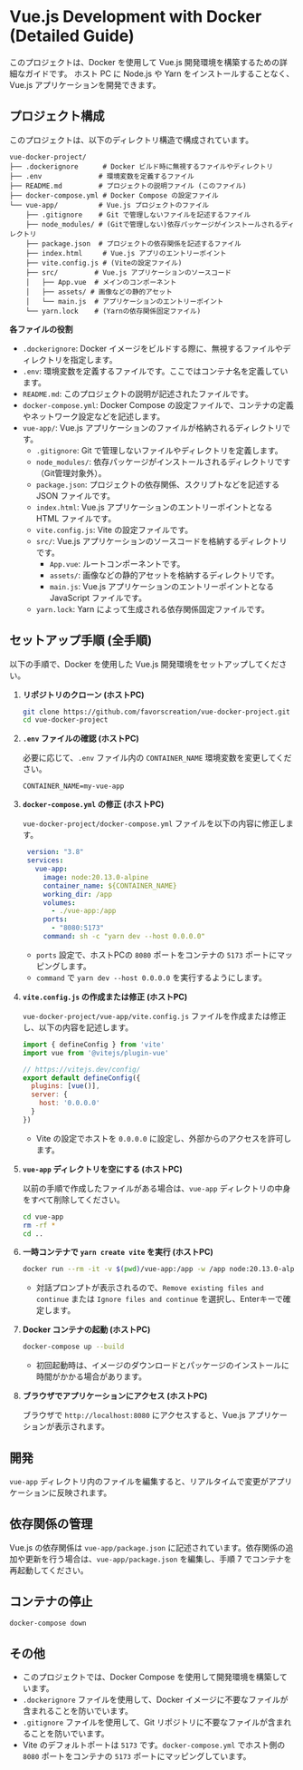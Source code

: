 # Vue.js Development with Docker (Detailed Guide)

このプロジェクトは、Docker を使用して Vue.js 開発環境を構築するための詳細なガイドです。
ホスト PC に Node.js や Yarn をインストールすることなく、Vue.js アプリケーションを開発できます。

## プロジェクト構成

このプロジェクトは、以下のディレクトリ構造で構成されています。

```
vue-docker-project/
├── .dockerignore      # Docker ビルド時に無視するファイルやディレクトリ
├── .env              # 環境変数を定義するファイル
├── README.md         # プロジェクトの説明ファイル (このファイル)
├── docker-compose.yml # Docker Compose の設定ファイル
└── vue-app/          # Vue.js プロジェクトのファイル
    ├── .gitignore    # Git で管理しないファイルを記述するファイル
    ├── node_modules/ # (Gitで管理しない)依存パッケージがインストールされるディレクトリ
    ├── package.json  # プロジェクトの依存関係を記述するファイル
    ├── index.html     # Vue.js アプリのエントリーポイント
    ├── vite.config.js # (Viteの設定ファイル)
    ├── src/         # Vue.js アプリケーションのソースコード
    │   ├── App.vue  # メインのコンポーネント
    │   ├── assets/ # 画像などの静的アセット
    │   └── main.js  # アプリケーションのエントリーポイント
    └── yarn.lock    # (Yarnの依存関係固定ファイル)
```

**各ファイルの役割**

*   `.dockerignore`: Docker イメージをビルドする際に、無視するファイルやディレクトリを指定します。
*   `.env`: 環境変数を定義するファイルです。ここではコンテナ名を定義しています。
*   `README.md`: このプロジェクトの説明が記述されたファイルです。
*   `docker-compose.yml`: Docker Compose の設定ファイルで、コンテナの定義やネットワーク設定などを記述します。
*   `vue-app/`: Vue.js アプリケーションのファイルが格納されるディレクトリです。
    *   `.gitignore`: Git で管理しないファイルやディレクトリを定義します。
    *   `node_modules/`: 依存パッケージがインストールされるディレクトリです（Git管理対象外）。
    *   `package.json`: プロジェクトの依存関係、スクリプトなどを記述する JSON ファイルです。
    *   `index.html`: Vue.js アプリケーションのエントリーポイントとなる HTML ファイルです。
    *   `vite.config.js`: Vite の設定ファイルです。
    *   `src/`: Vue.js アプリケーションのソースコードを格納するディレクトリです。
        *   `App.vue`: ルートコンポーネントです。
        *   `assets/`: 画像などの静的アセットを格納するディレクトリです。
        *   `main.js`: Vue.js アプリケーションのエントリーポイントとなる JavaScript ファイルです。
    *   `yarn.lock`: Yarn によって生成される依存関係固定ファイルです。

## セットアップ手順 (全手順)

以下の手順で、Docker を使用した Vue.js 開発環境をセットアップしてください。

1.  **リポジトリのクローン (ホストPC)**

    ```bash
    git clone https://github.com/favorscreation/vue-docker-project.git
    cd vue-docker-project
    ```

2.  **`.env` ファイルの確認 (ホストPC)**

    必要に応じて、`.env` ファイル内の `CONTAINER_NAME` 環境変数を変更してください。

    ```env
    CONTAINER_NAME=my-vue-app
    ```

3. **`docker-compose.yml` の修正 (ホストPC)**

   `vue-docker-project/docker-compose.yml` ファイルを以下の内容に修正します。
   ```yaml
    version: "3.8"
    services:
      vue-app:
        image: node:20.13.0-alpine
        container_name: ${CONTAINER_NAME}
        working_dir: /app
        volumes:
          - ./vue-app:/app
        ports:
          - "8080:5173"
        command: sh -c "yarn dev --host 0.0.0.0"
   ```

   * `ports` 設定で、ホストPCの `8080` ポートをコンテナの `5173` ポートにマッピングします。
   * `command` で `yarn dev --host 0.0.0.0` を実行するようにします。

4.  **`vite.config.js` の作成または修正 (ホストPC)**

    `vue-docker-project/vue-app/vite.config.js` ファイルを作成または修正し、以下の内容を記述します。

    ```javascript
    import { defineConfig } from 'vite'
    import vue from '@vitejs/plugin-vue'

    // https://vitejs.dev/config/
    export default defineConfig({
      plugins: [vue()],
      server: {
        host: '0.0.0.0'
      }
    })
    ```

    *   Vite の設定でホストを `0.0.0.0` に設定し、外部からのアクセスを許可します。

5.  **`vue-app` ディレクトリを空にする (ホストPC)**

    以前の手順で作成したファイルがある場合は、`vue-app` ディレクトリの中身をすべて削除してください。

    ```bash
    cd vue-app
    rm -rf *
    cd ..
    ```

6.  **一時コンテナで `yarn create vite` を実行 (ホストPC)**

    ```bash
    docker run --rm -it -v $(pwd)/vue-app:/app -w /app node:20.13.0-alpine sh -c "yarn create vite . --template vue"
    ```

    *   対話プロンプトが表示されるので、`Remove existing files and continue` または `Ignore files and continue` を選択し、Enterキーで確定します。

7.  **Docker コンテナの起動 (ホストPC)**

    ```bash
    docker-compose up --build
    ```

    *   初回起動時は、イメージのダウンロードとパッケージのインストールに時間がかかる場合があります。

8.  **ブラウザでアプリケーションにアクセス (ホストPC)**

    ブラウザで `http://localhost:8080` にアクセスすると、Vue.js アプリケーションが表示されます。

## 開発

`vue-app` ディレクトリ内のファイルを編集すると、リアルタイムで変更がアプリケーションに反映されます。

## 依存関係の管理

Vue.js の依存関係は `vue-app/package.json` に記述されています。依存関係の追加や更新を行う場合は、`vue-app/package.json` を編集し、手順 7 でコンテナを再起動してください。

## コンテナの停止

```bash
docker-compose down
```

## その他

*   このプロジェクトでは、Docker Compose を使用して開発環境を構築しています。
*   `.dockerignore` ファイルを使用して、Docker イメージに不要なファイルが含まれることを防いでいます。
*   `.gitignore` ファイルを使用して、Git リポジトリに不要なファイルが含まれることを防いでいます。
*   Vite のデフォルトポートは `5173` です。`docker-compose.yml` でホスト側の `8080` ポートをコンテナの `5173` ポートにマッピングしています。
